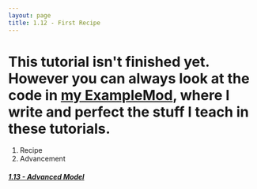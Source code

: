 ```yaml
---
layout: page
title: 1.12 - First Recipe
---
```


# This tutorial isn't finished yet. However you can always look at the code in [my ExampleMod](https://github.com/Cadiboo/Example-Mod/), where I write and perfect the stuff I teach in these tutorials.

1. Recipe
2. Advancement


##### [1.13 - Advanced Model](../1.13-advanced-model)
